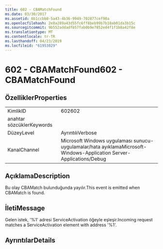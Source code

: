 ```yaml
---
title: 602 - CBAMatchFound
ms.date: 03/30/2017
ms.assetid: 6b1ccbb8-5a43-4b36-9949-702877cef90a
ms.openlocfilehash: 2e8a289a43d55fc6ff8beb99b7b10ab01da3b15c
ms.sourcegitcommit: 9b552addadfb57fab0b9e7852ed4f1f1b8a42f8e
ms.translationtype: MT
ms.contentlocale: tr-TR
ms.lasthandoff: 04/23/2019
ms.locfileid: "61953029"
---
```

# <a name="602---cbamatchfound"></a><span data-ttu-id="e8700-102">602 - CBAMatchFound</span><span class="sxs-lookup"><span data-stu-id="e8700-102">602 - CBAMatchFound</span></span>
## <a name="properties"></a><span data-ttu-id="e8700-103">Özellikler</span><span class="sxs-lookup"><span data-stu-id="e8700-103">Properties</span></span>  
  
|||  
|-|-|  
|<span data-ttu-id="e8700-104">Kimlik</span><span class="sxs-lookup"><span data-stu-id="e8700-104">ID</span></span>|<span data-ttu-id="e8700-105">602</span><span class="sxs-lookup"><span data-stu-id="e8700-105">602</span></span>|  
|<span data-ttu-id="e8700-106">anahtar sözcükler</span><span class="sxs-lookup"><span data-stu-id="e8700-106">Keywords</span></span>||  
|<span data-ttu-id="e8700-107">Düzey</span><span class="sxs-lookup"><span data-stu-id="e8700-107">Level</span></span>|<span data-ttu-id="e8700-108">Ayrıntılı</span><span class="sxs-lookup"><span data-stu-id="e8700-108">Verbose</span></span>|  
|<span data-ttu-id="e8700-109">Kanal</span><span class="sxs-lookup"><span data-stu-id="e8700-109">Channel</span></span>|<span data-ttu-id="e8700-110">Microsoft Windows uygulaması sunucu-uygulamalar/hata ayıklama</span><span class="sxs-lookup"><span data-stu-id="e8700-110">Microsoft-Windows-Application Server-Applications/Debug</span></span>|  
  
## <a name="description"></a><span data-ttu-id="e8700-111">Açıklama</span><span class="sxs-lookup"><span data-stu-id="e8700-111">Description</span></span>  
 <span data-ttu-id="e8700-112">Bu olay CBAMatch bulunduğunda yayılır.</span><span class="sxs-lookup"><span data-stu-id="e8700-112">This event is emitted when CBAMatch is found.</span></span>  
  
## <a name="message"></a><span data-ttu-id="e8700-113">İleti</span><span class="sxs-lookup"><span data-stu-id="e8700-113">Message</span></span>  
 <span data-ttu-id="e8700-114">Gelen istek, '%1' adresi ServiceActivation öğeyle eşleşir.</span><span class="sxs-lookup"><span data-stu-id="e8700-114">Incoming request matches a ServiceActivation element with address '%1'.</span></span>  
  
## <a name="details"></a><span data-ttu-id="e8700-115">Ayrıntılar</span><span class="sxs-lookup"><span data-stu-id="e8700-115">Details</span></span>
